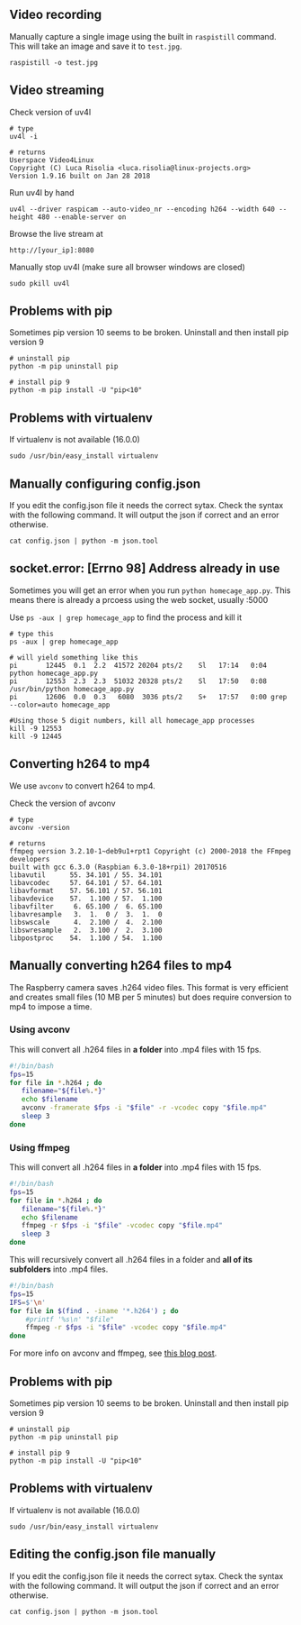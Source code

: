 ## Video recording

Manually capture a single image using the built in `raspistill` command. This will take an image and save it to `test.jpg`.

```
raspistill -o test.jpg
```

## Video streaming

Check version of uv4l

	# type
	uv4l -i
	
	# returns
	Userspace Video4Linux
	Copyright (C) Luca Risolia <luca.risolia@linux-projects.org>
	Version 1.9.16 built on Jan 28 2018

Run uv4l by hand

```
uv4l --driver raspicam --auto-video_nr --encoding h264 --width 640 --height 480 --enable-server on
```

Browse the live stream at

```
http://[your_ip]:8080
```

Manually stop uv4l (make sure all browser windows are closed)

```
sudo pkill uv4l
```

## Problems with pip

Sometimes pip version 10 seems to be broken. Uninstall and then install pip version 9

	# uninstall pip
	python -m pip uninstall pip
	
	# install pip 9
	python -m pip install -U "pip<10"
	
## Problems with virtualenv

If virtualenv is not available (16.0.0)

	sudo /usr/bin/easy_install virtualenv

## Manually configuring config.json

If you edit the config.json file it needs the correct sytax. Check the syntax with the following command. It will output the json if correct and an error otherwise.

	cat config.json | python -m json.tool

## socket.error: [Errno 98] Address already in use

Sometimes you will get an error when you run `python homecage_app.py`. This means there is already a prcoess using the web socket, usually :5000

Use `ps -aux | grep homecage_app` to find the process and kill it

```
# type this
ps -aux | grep homecage_app

# will yield something like this
pi       12445  0.1  2.2  41572 20204 pts/2    Sl   17:14   0:04 python homecage_app.py
pi       12553  2.3  2.3  51032 20328 pts/2    Sl   17:50   0:08 /usr/bin/python homecage_app.py
pi       12606  0.0  0.3   6080  3036 pts/2    S+   17:57   0:00 grep --color=auto homecage_app

#Using those 5 digit numbers, kill all homecage_app processes
kill -9 12553
kill -9 12445
```

## Converting h264 to mp4

We use `avconv` to convert h264 to mp4.

Check the version of avconv

	# type
	avconv -version

	# returns
	ffmpeg version 3.2.10-1~deb9u1+rpt1 Copyright (c) 2000-2018 the FFmpeg developers
	built with gcc 6.3.0 (Raspbian 6.3.0-18+rpi1) 20170516
	libavutil      55. 34.101 / 55. 34.101
	libavcodec     57. 64.101 / 57. 64.101
	libavformat    57. 56.101 / 57. 56.101
	libavdevice    57.  1.100 / 57.  1.100
	libavfilter     6. 65.100 /  6. 65.100
	libavresample   3.  1.  0 /  3.  1.  0
	libswscale      4.  2.100 /  4.  2.100
	libswresample   2.  3.100 /  2.  3.100
	libpostproc    54.  1.100 / 54.  1.100

## Manually converting h264 files to mp4

The Raspberry camera saves .h264 video files. This format is very efficient and creates small files (10 MB per 5 minutes) but does require conversion to mp4 to impose a time.

### Using avconv

This will convert all .h264 files in **a folder** into .mp4 files with 15 fps.

```bash
#!/bin/bash
fps=15
for file in *.h264 ; do
   filename="${file%.*}"
   echo $filename
   avconv -framerate $fps -i "$file" -r -vcodec copy "$file.mp4"
   sleep 3
done
```

### Using ffmpeg

This will convert all .h264 files in **a folder** into .mp4 files with 15 fps.

```bash
#!/bin/bash
fps=15
for file in *.h264 ; do
   filename="${file%.*}"
   echo $filename
   ffmpeg -r $fps -i "$file" -vcodec copy "$file.mp4"
   sleep 3
done
```

This will recursively convert all .h264 files in a folder and **all of its subfolders** into .mp4 files.

```bash
#!/bin/bash
fps=15
IFS=$'\n'
for file in $(find . -iname '*.h264') ; do
	#printf '%s\n' "$file"
	ffmpeg -r $fps -i "$file" -vcodec copy "$file.mp4"
done
```

For more info on avconv and ffmpeg, see [this blog post][6].

## Problems with pip

Sometimes pip version 10 seems to be broken. Uninstall and then install pip version 9

	# uninstall pip
	python -m pip uninstall pip
	
	# install pip 9
	python -m pip install -U "pip<10"
	
## Problems with virtualenv

If virtualenv is not available (16.0.0)

	sudo /usr/bin/easy_install virtualenv

## Editing the config.json file manually

If you edit the config.json file it needs the correct sytax. Check the syntax with the following command. It will output the json if correct and an error otherwise.

	cat config.json | python -m json.tool



[6]: http://blog.cudmore.io/post/2017/11/01/libav-for-ffmpeg/
